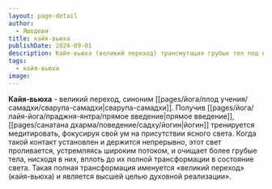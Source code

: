 ```yaml
---
layout: page-detail
author:
  - Яшодеви
title: кайя-вьюха
publishDate: 2024-09-01
description: Кайя-вьюха (великий переход) трансмутация грубых тел под воздействием ясного света.
tags:
  - кайя-вьюха
image:
---
```

**Кайя-вьюха** - великий переход, синоним [[pages/йога/плод учения/самадхи/сварупа-самадхи|сварупа-самадхи]].
Получив [[pages/йога/лайя-йога/праджня-янтра/прямое введение|прямое введение]], [[pages/санатана дхарма/поведение/садху/йогин|йогин]] тренируется медитировать, фокусируя свой ум на присутствии ясного света. Когда такой контакт установлен и держится непрерывно, этот свет проливается, устремляясь широким потоком, и очищает более грубые тела, нисходя в них, вплоть до их полной трансформации в состояние света. Такая полная трансформация именуется «великий переход» (кайя-вьюха) и является высшей целью духовной реализации».

